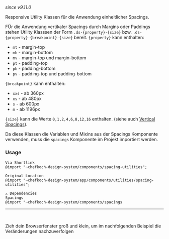 *since v9.11.0*

Responsive Utility Klassen für die Anwendung einheitlicher Spacings. 

FÜr die Anwendung vertikaler Spacings durch Margins oder Paddings stehen Utility Klasssen der Form ``.ds-{property}-{size}`` bzw. ``.ds-{property}-{breakpoint}-{size}`` bereit. ``{property}`` kann enthalten:

* ``mt`` - margin-top
* ``mb`` - margin-bottom
* ``mv`` - margin-top und margin-bottom
* ``pt`` - padding-top
* ``pb`` - padding-bottom
* ``pv`` - padding-top und padding-bottom

``{breakpoint}`` kann enthalten:

* ``xxs`` - ab 360px
* ``xs`` - ab 480px
* ``s`` - ab 600px
* ``m`` - ab 1196px

``{size}`` kann die Werte `0,1,2,4,6,8,12,16` enthalten. (siehe auch [Vertical Spacings](#group-spacings-component-vertical)).

Da diese Klassen die Variablen und Mixins aus der Spacings Komponente verwenden, muss die `spacings` Komponente im Projekt importiert werden.
### Usage  
    
    Via Shortlink
    @import "~chefkoch-design-system/components/spacing-utilities";
    
    Original Location
    @import "~chefkoch-design-system/app/components/utilities/spacing-utilities";

    ⚠ Dependencies
    Spacings
    @import "~chefkoch-design-system/components/spacings

<hr class="ds-hr" />
<br/>

Zieh dein Browserfenster groß und klein, um im nachfolgenden Beispiel die Veränderungen nachzuverfolgen